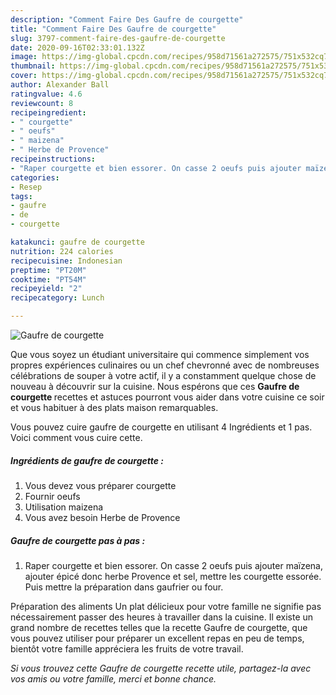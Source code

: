 ```yaml
---
description: "Comment Faire Des Gaufre de courgette"
title: "Comment Faire Des Gaufre de courgette"
slug: 3797-comment-faire-des-gaufre-de-courgette
date: 2020-09-16T02:33:01.132Z
image: https://img-global.cpcdn.com/recipes/958d71561a272575/751x532cq70/gaufre-de-courgette-photo-principale-de-la-recette.jpg
thumbnail: https://img-global.cpcdn.com/recipes/958d71561a272575/751x532cq70/gaufre-de-courgette-photo-principale-de-la-recette.jpg
cover: https://img-global.cpcdn.com/recipes/958d71561a272575/751x532cq70/gaufre-de-courgette-photo-principale-de-la-recette.jpg
author: Alexander Ball
ratingvalue: 4.6
reviewcount: 8
recipeingredient:
- " courgette"
- " oeufs"
- " maizena"
- " Herbe de Provence"
recipeinstructions:
- "Raper courgette et bien essorer. On casse 2 oeufs puis ajouter maïzena, ajouter épicé donc herbe Provence et sel, mettre les courgette essorée. Puis mettre la préparation dans gaufrier ou four."
categories:
- Resep
tags:
- gaufre
- de
- courgette

katakunci: gaufre de courgette 
nutrition: 224 calories
recipecuisine: Indonesian
preptime: "PT20M"
cooktime: "PT54M"
recipeyield: "2"
recipecategory: Lunch

---
```



![Gaufre de courgette](https://img-global.cpcdn.com/recipes/958d71561a272575/751x532cq70/gaufre-de-courgette-photo-principale-de-la-recette.jpg)

Que vous soyez un étudiant universitaire qui commence simplement vos propres expériences culinaires ou un chef chevronné avec de nombreuses célébrations de souper à votre actif, il y a constamment quelque chose de nouveau à découvrir sur la cuisine. Nous espérons que ces <strong> Gaufre de courgette </strong> recettes et astuces pourront vous aider dans votre cuisine ce soir et vous habituer à des plats maison remarquables.

<!--inarticleads1-->

Vous pouvez cuire gaufre de courgette en utilisant 4 Ingrédients et 1 pas. Voici comment vous cuire cette.

##### Ingrédients de gaufre de courgette :

1. Vous devez vous préparer  courgette
1. Fournir  oeufs
1. Utilisation  maizena
1. Vous avez besoin  Herbe de Provence




<!--inarticleads2-->

##### Gaufre de courgette pas à pas :

1. Raper courgette et bien essorer. On casse 2 oeufs puis ajouter maïzena, ajouter épicé donc herbe Provence et sel, mettre les courgette essorée. Puis mettre la préparation dans gaufrier ou four.




<!--inarticleads1-->

<p>
Préparation des aliments Un plat délicieux pour votre famille ne signifie pas nécessairement passer des heures à travailler dans la cuisine. Il existe un grand nombre de recettes telles que la recette Gaufre de courgette, que vous pouvez utiliser pour préparer un excellent repas en peu de temps, bientôt votre famille appréciera les fruits de votre travail.
</p>

<p>
<i>Si vous trouvez cette Gaufre de courgette recette utile, partagez-la avec vos amis ou votre famille, merci et bonne chance.</i>
</p>
